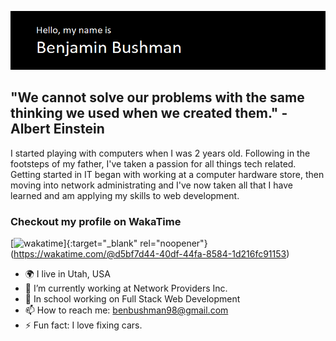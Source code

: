 ![read me banner.](./header.png)

## "We cannot solve our problems with the same thinking we used when we created them." - Albert Einstein

I started playing with computers when I was 2 years old. Following in the footsteps of my father, I've taken a passion for all things tech related. Getting started in IT began with working at a computer hardware store, then moving into network administrating and I've now taken all that I have learned and am applying my skills to web development.


### Checkout my profile on WakaTime
[![wakatime](https://wakatime.com/badge/user/d5bf7d44-40df-44fa-8584-1d216fc91153.svg)]{:target="_blank" rel="noopener"}(https://wakatime.com/@d5bf7d44-40df-44fa-8584-1d216fc91153)

- 🌍 I live in Utah, USA
- 🔭 I’m currently working at Network Providers Inc.
- 💬 In school working on Full Stack Web Development
- 📫 How to reach me: benbushman98@gmail.com
- ⚡ Fun fact: I love fixing cars.
